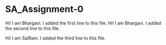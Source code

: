 # SA_Assignment-0

Hi! I am Bhargavi. I added the first line to this file.
Hi! I am Bhargavi. I added the second line to this file.

Hi! I am SaiRam. I added the third line to this file.
